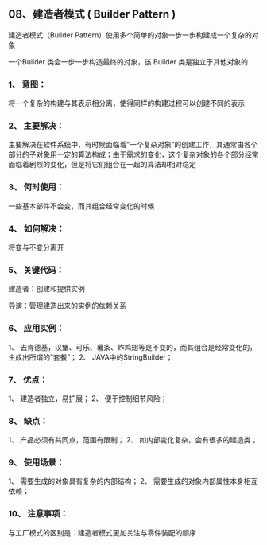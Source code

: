 ## 08、建造者模式 ( Builder Pattern )

建造者模式（Builder Pattern）使用多个简单的对象一步一步构建成一个复杂的对象

一个Builder 类会一步一步构造最终的对象，该 Builder 类是独立于其他对象的

### 1、 意图：

将一个复杂的构建与其表示相分离，使得同样的构建过程可以创建不同的表示

### 2、 主要解决：

主要解决在软件系统中，有时候面临着”一个复杂对象”的创建工作，其通常由各个部分的子对象用一定的算法构成；由于需求的变化，这个复杂对象的各个部分经常面临着剧烈的变化，但是将它们组合在一起的算法却相对稳定

### 3、 何时使用：

一些基本部件不会变，而其组合经常变化的时候

### 4、 如何解决：

将变与不变分离开

### 5、 关键代码：

建造者：创建和提供实例

导演：管理建造出来的实例的依赖关系

### 6、 应用实例：

1、 去肯德基，汉堡、可乐、薯条、炸鸡翅等是不变的，而其组合是经常变化的，生成出所谓的”套餐”；
2、 JAVA中的StringBuilder；

### 7、 优点：

1、 建造者独立，易扩展；
2、 便于控制细节风险；

### 8、 缺点：

1、 产品必须有共同点，范围有限制；
2、 如内部变化复杂，会有很多的建造类；

### 9、 使用场景：

1、 需要生成的对象具有复杂的内部结构；
2、 需要生成的对象内部属性本身相互依赖；

### 10、 注意事项：

与工厂模式的区别是：建造者模式更加关注与零件装配的顺序